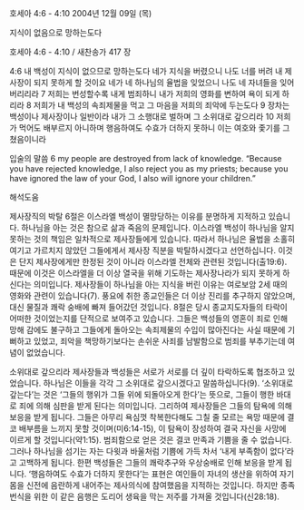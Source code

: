 호세아 4:6 - 4:10 
2004년 12월 09일 (목)

지식이 없음으로 망하는도다



호세아 4:6 - 4:10 / 새찬송가 417 장


4:6 내 백성이 지식이 없으므로 망하는도다 네가 지식을 버렸으니 나도 너를 버려 내 제사장이 되지 못하게 할 것이요 네가 네 하나님의 율법을 잊었으니 나도 네 자녀들을 잊어버리리라 7 저희는 번성할수록 내게 범죄하니 내가 저희의 영화를 변하여 욕이 되게 하리라 8 저희가 내 백성의 속죄제물을 먹고 그 마음을 저희의 죄악에 두는도다 9 장차는 백성이나 제사장이나 일반이라 내가 그 소행대로 벌하며 그 소위대로 갚으리라 10 저희가 먹어도 배부르지 아니하며 행음하여도 수효가 더하지 못하니 이는 여호와 좇기를 그쳤음이니라

입술의 말씀
6 my people are destroyed from lack of knowledge. “Because you have rejected knowledge, I also reject you as my priests; because you have ignored the law of your God, I also will ignore your children.”

해석도움





제사장직의 박탈
6절은 이스라엘 백성이 멸망당하는 이유를 분명하게 지적하고 있습니다. 하나님을 아는 것은 참으로 삶과 죽음의 문제입니다. 이스라엘 백성이 하나님을 알지 못하는 것의 책임은 일차적으로 제사장들에게 있습니다. 따라서 하나님은 율법을 소홀히 여기고 가르치지 않았던 그들에게서 제사장 직분을 박탈하시겠다고 선언하십니다. 이것은 단지 제사장에게만 한정된 것이 아니라 이스라엘 전체와 관련된 것입니다(출19:6). 때문에 이것은 이스라엘을 더 이상 열국을 위해 기도하는 제사장나라가 되지 못하게 하신다는 의미입니다. 제사장들이 하나님을 아는 지식을 버린 이유는 여로보암 2세 때의 영화와 관련이 있습니다(7). 풍요에 취한 종교인들은 더 이상 진리를 추구하지 않았으며, 대신 물질과 쾌락 숭배에 빠져 들어갔던 것입니다. 8절은 당시 종교지도자들의 타락이 어떠한 것이었는지를 단적으로 보여주고 있습니다. 그들은 백성들의 영혼이 죄로 인해 망해 감에도 불구하고 그들에게 돌아오는 속죄제물의 수입이 많아진다는 사실 때문에 기뻐하고 있었고, 죄악을 책망하기보다는 손쉬운 사죄를 남발함으로 범죄를 부추기는데 여념이 없었습니다. 

소위대로 갚으리라
제사장들과 백성들은 서로가 서로를 더 깊이 타락하도록 협조하고 있었습니다. 하나님은 이들을 각각 그 소위대로 갚으시겠다고 말씀하십니다(9). ‘소위대로 갚는다’는 것은 ‘그들의 행위가 그들 위에 되돌아오게 한다’는 뜻으로, 그들이 행한 바대로 죄에 의해 심판을 받게 된다는 의미입니다. 그리하여 제사장들은 그들의 탐욕에 의해 보응을 받게 됩니다. 그들은 아무리 욕심껏 착복한다해도 그칠 줄 모르는 욕망 때문에 결코 배부름을 느끼지 못할 것이며(미6:14-15), 이 탐욕이 장성하여 결국 자신을 사망에 이르게 할 것입니다(약1:15). 범죄함으로 얻은 것은 결코 만족과 기쁨을 줄 수 없습니다. 그러나 하나님을 섬기는 자는 다윗과 바울처럼 기쁨에 가득 차서 ‘내게 부족함이 없다’라고 고백하게 됩니다. 한편 백성들은 그들의 쾌락추구와 우상숭배로 인해 보응을 받게 됩니다. ‘행음하여도 수효가 더하지 못한다’는 표현은 여인들이 자녀의 생산을 위하여 자기 몸을 신전에 음란하게 내어주는 제사의식에 참여했음을 지적하는 것입니다. 하지만 종족번식을 위한 이 같은 음행은 도리어 생육을 막는 저주를 가져올 것입니다(신28:18).
